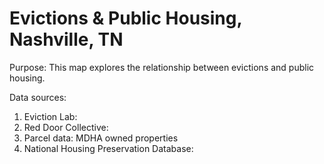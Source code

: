 # Evictions & Public Housing, Nashville, TN

Purpose: This map explores the relationship between evictions and public housing.

Data sources:
1. Eviction Lab:
2. Red Door Collective:
3. Parcel data: MDHA owned properties
4. National Housing Preservation Database:
